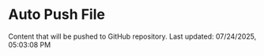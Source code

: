 # Auto Push File

Content that will be pushed to GitHub repository.
Last updated: 07/24/2025, 05:03:08 PM